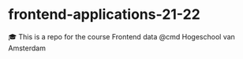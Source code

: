 # frontend-applications-21-22
🎓 This is a repo for the course Frontend data @cmd Hogeschool van Amsterdam 
